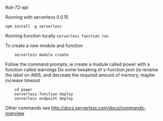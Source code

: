 #uk-72-api

Running with serverless 0.0.15

```npm install -g serverless```

Running function locally
```serverless function run```


To create a new module and function

```
    serverless module create
```
Follow the command prompts, ie create a module called power with a function called warnings
Do some tweaking of s-function.json (ie rename the label on AWS, and decreate the required amount of memory, maybe increase timeout
```
    cd power
    serverless function deploy
    serverless endpoint deploy
```

Other commands see
http://docs.serverless.com/docs/commands-overview



